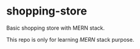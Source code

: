 # shopping-store
Basic shopping store with MERN stack.

This repo is only for learning *MERN* stack purpose.
